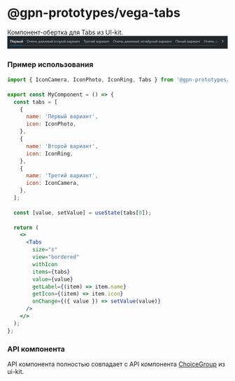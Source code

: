 # @gpn-prototypes/vega-tabs

Компонент-обертка для Tabs из UI-kit.
![Табы](docs/tabs.png)

### Пример использования

```jsx
import { IconCamera, IconPhoto, IconRing, Tabs } from '@gpn-prototypes/vega-ui';

export const MyComponent = () => {
  const tabs = [
    {
      name: 'Первый вариант',
      icon: IconPhoto,
    },
    {
      name: 'Второй вариант',
      icon: IconRing,
    },
    {
      name: 'Третий вариант',
      icon: IconCamera,
    },
  ];

  const [value, setValue] = useState(tabs[0]);

  return (
    <>
      <Tabs
        size="s"
        view="bordered"
        withIcon
        items={tabs}
        value={value}
        getLabel={(item) => item.name}
        getIcon={(item) => item.icon}
        onChange={({ value }) => setValue(value)}
      />
    </>
  );
};
```

### API компонента

API компонента полностью совпадает с API компонента [ChoiceGroup](https://ui-kit.gpn.vercel.app/?path=/docs/components-choicegroup--playground) из ui-kit.
